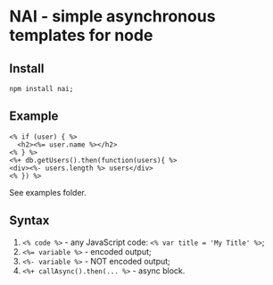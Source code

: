 
# NAI - simple asynchronous templates for node

## Install

```
npm install nai;
```

## Example

```
<% if (user) { %>
  <h2><%= user.name %></h2>
<% } %>
<%+ db.getUsers().then(function(users){ %>
<div><%- users.length %> users</div>
<% }) %>
```
See examples folder.

## Syntax

1. `<% code %>` - any JavaScript code: `<% var title = 'My Title' %>`;
2. `<%= variable %>` - encoded output;
3. `<%- variable %>` - NOT encoded output;
3. `<%+ callAsync().then(... %>` - async block.